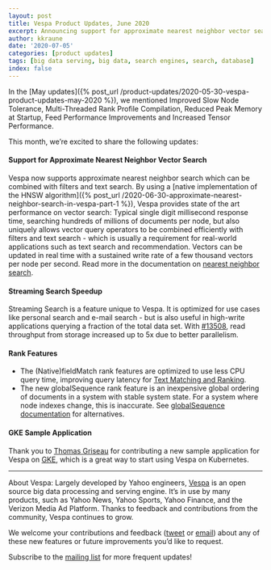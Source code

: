 ```yaml
---
layout: post
title: Vespa Product Updates, June 2020
excerpt: Announcing support for approximate nearest neighbor vector search which can be combined with filters and text search with state-of-the art performance
author: kkraune
date: '2020-07-05'
categories: [product updates]
tags: [big data serving, big data, search engines, search, database]
index: false
---
```


In the [May updates]({% post_url /product-updates/2020-05-30-vespa-product-updates-may-2020 %}),
we mentioned Improved Slow Node Tolerance, Multi-Threaded Rank Profile Compilation, Reduced Peak Memory at Startup, Feed Performance Improvements and Increased Tensor Performance.

This month, we’re excited to share the following updates:


#### Support for Approximate Nearest Neighbor Vector Search
Vespa now supports approximate nearest neighbor search which can be combined with filters and text search.
By using a [native implementation of the HNSW algorithm]({% post_url /2020-06-30-approximate-nearest-neighbor-search-in-vespa-part-1 %}),
Vespa provides state of the art performance on vector search:
Typical single digit millisecond response time, searching hundreds of millions of documents per node,
but also uniquely allows vector query operators to be combined efficiently with filters and text search -
which is usually a requirement for real-world applications such as text search and recommendation.
Vectors can be updated in real time with a sustained write rate of a few thousand vectors per node per second.
Read more in the documentation on [nearest neighbor search](https://docs.vespa.ai/documentation/nearest-neighbor-search.html).


#### Streaming Search Speedup
Streaming Search is a feature unique to Vespa.
It is optimized for use cases like personal search and e-mail search -
but is also useful in high-write applications querying a fraction of the total data set.
With [#13508](https://github.com/vespa-engine/vespa/pull/13508),
read throughput from storage increased up to 5x due to better parallelism.


#### Rank Features
* The (Native)fieldMatch rank features are optimized to use less CPU query time, improving query latency for
  [Text Matching and Ranking](https://docs.vespa.ai/documentation/text-matching-ranking.html#ranking). 
* The new globalSequence rank feature is an inexpensive global ordering of documents in a system with stable system state.
  For a system where node indexes change, this is inaccurate.
  See [globalSequence documentation](https://docs.vespa.ai/documentation/reference/rank-features.html#globalSequence) for alternatives.


#### GKE Sample Application
Thank you to [Thomas Griseau](https://github.com/griseau) for contributing a new sample application
for Vespa on [GKE](https://cloud.google.com/kubernetes-engine),
which is a great way to start using Vespa on Kubernetes.


___
About Vespa: Largely developed by Yahoo engineers,
[Vespa](https://github.com/vespa-engine/vespa) is an open source big data processing and serving engine.
It’s in use by many products, such as Yahoo News, Yahoo Sports, Yahoo Finance, and the Verizon Media Ad Platform.
Thanks to feedback and contributions from the community, Vespa continues to grow.

We welcome your contributions and feedback ([tweet](https://twitter.com/vespaengine)
or [email](mailto:info@vespa.ai)) about any of these new features or future improvements you’d like to request.

Subscribe to the [mailing list](https://vespa.ai/mailing-list.html) for more frequent updates!
